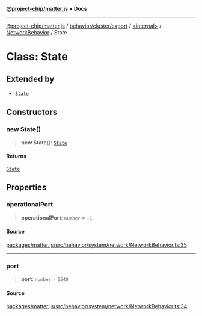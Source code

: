[**@project-chip/matter.js**](../../../../../../../README.md) • **Docs**

***

[@project-chip/matter.js](../../../../../../../modules.md) / [behavior/cluster/export](../../../../README.md) / [\<internal\>](../../../README.md) / [NetworkBehavior](../README.md) / State

# Class: State

## Extended by

- [`State`](../../../../../../../node/export/-internal-/namespaces/NetworkServer/classes/State.md)

## Constructors

### new State()

> **new State**(): [`State`](State.md)

#### Returns

[`State`](State.md)

## Properties

### operationalPort

> **operationalPort**: `number` = `-1`

#### Source

[packages/matter.js/src/behavior/system/network/NetworkBehavior.ts:35](https://github.com/project-chip/matter.js/blob/7a8cbb56b87d4ccf34bec5a9a95ab40a1711324f/packages/matter.js/src/behavior/system/network/NetworkBehavior.ts#L35)

***

### port

> **port**: `number` = `5540`

#### Source

[packages/matter.js/src/behavior/system/network/NetworkBehavior.ts:34](https://github.com/project-chip/matter.js/blob/7a8cbb56b87d4ccf34bec5a9a95ab40a1711324f/packages/matter.js/src/behavior/system/network/NetworkBehavior.ts#L34)
